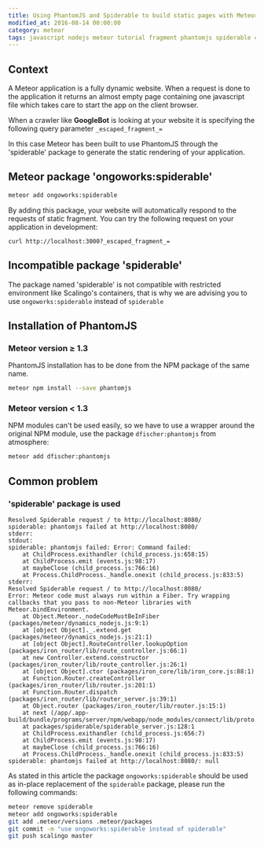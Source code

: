 ```yaml
---
title: Using PhantomJS and Spiderable to build static pages with Meteor
modified_at: 2016-08-14 00:00:00
category: meteor
tags: javascript nodejs meteor tutorial fragment phantomjs spiderable crawler static languages
---
```


## Context

A Meteor application is a fully dynamic website. When a request is done
to the application it returns an almost empty page containing one javascript
file which takes care to start the app on the client browser.

When a crawler like **GoogleBot** is looking at your website it is specifying
the following query parameter `_escaped_fragment_=`

In this case Meteor has been built to use PhantomJS through the 'spiderable' package
to generate the static rendering of your application.

## Meteor package 'ongoworks:spiderable'

```bash
meteor add ongoworks:spiderable
```

By adding this package, your website will automatically respond to the requests of
static fragment. You can try the following request on your application in development:

```
curl http://localhost:3000?_escaped_fragment_=
```

## Incompatible package 'spiderable'

The package named 'spiderable' is not compatible with restricted environment like Scalingo's
containers, that is why we are advising you to use `ongoworks:spiderable` instead of `spiderable`

## Installation of PhantomJS

### Meteor version ≥ 1.3

PhantomJS installation has to be done from the NPM package of the same name.

```bash
meteor npm install --save phantomjs
```

### Meteor version < 1.3

NPM modules can't be used easily, so we have to use a wrapper around the original NPM module, use the package `dfischer:phantomjs` from atmosphere:

```bash
meteor add dfischer:phantomjs
```

## Common problem

### 'spiderable' package is used

```text
Resolved Spiderable request / to http://localhost:8080/
spiderable: phantomjs failed at http://localhost:8080/
stderr:
stdout:
spiderable: phantomjs failed: Error: Command failed:
    at ChildProcess.exithandler (child_process.js:658:15)
    at ChildProcess.emit (events.js:98:17)
    at maybeClose (child_process.js:766:16)
    at Process.ChildProcess._handle.onexit (child_process.js:833:5)
stderr:
Resolved Spiderable request / to http://localhost:8080/
Error: Meteor code must always run within a Fiber. Try wrapping callbacks that you pass to non-Meteor libraries with Meteor.bindEnvironment.
    at Object.Meteor._nodeCodeMustBeInFiber (packages/meteor/dynamics_nodejs.js:9:1)
    at [object Object]._.extend.get (packages/meteor/dynamics_nodejs.js:21:1)
    at [object Object].RouteController.lookupOption (packages/iron_router/lib/route_controller.js:66:1)
    at new Controller.extend.constructor (packages/iron_router/lib/route_controller.js:26:1)
    at [object Object].ctor (packages/iron_core/lib/iron_core.js:88:1)
    at Function.Router.createController (packages/iron_router/lib/router.js:201:1)
    at Function.Router.dispatch (packages/iron_router/lib/router_server.js:39:1)
    at Object.router (packages/iron_router/lib/router.js:15:1)
    at next (/app/.app-build/bundle/programs/server/npm/webapp/node_modules/connect/lib/proto.js:190:15)
    at packages/spiderable/spiderable_server.js:128:1
    at ChildProcess.exithandler (child_process.js:656:7)
    at ChildProcess.emit (events.js:98:17)
    at maybeClose (child_process.js:766:16)
    at Process.ChildProcess._handle.onexit (child_process.js:833:5)
spiderable: phantomjs failed at http://localhost:8080/: null
```

As stated in this article the package `ongoworks:spiderable` should be used as in-place replacement
of the `spiderable` package, please run the following commands:

```bash
meteor remove spiderable
meteor add ongoworks:spiderable
git add .meteor/versions .meteor/packages
git commit -m "use ongoworks:spiderable instead of spiderable"
git push scalingo master
```

